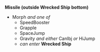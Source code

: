 ﻿**Missile (outside Wrecked Ship bottom)**

- Morph *and one of*
  - SpeedBooster
  - Grapple
  - SpaceJump
  - Gravity *and either* CanIbj *or* HiJump
  - *can enter* **Wrecked Ship**
